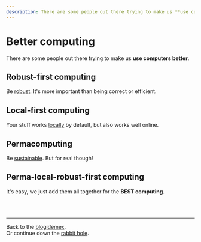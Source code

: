 ```yaml
---
description: There are some people out there trying to make us **use computers better**.
---
```


# Better computing

There are some people out there trying to make us **use computers better**.

## Robust-first computing

Be [robust](https://andrewwalpole.com/blog/an-introduction-to-robust-first-computation/). It's more important than being correct or efficient.

## Local-first computing

Your stuff works [locally](https://www.inkandswitch.com/local-first/) by default, but also works well online.

## Permacomputing

Be [sustainable](https://permacomputing.net/permacomputing/). But for real though!

## Perma-local-robust-first computing

It's easy, we just add them all together for the **BEST computing**.

<br>

<br>

<hr>

Back to the [blogidemex](/wikiblogarden).<br>
Or continue down the [rabbit hole](/wikiblogarden/better-computing/better-computing).
